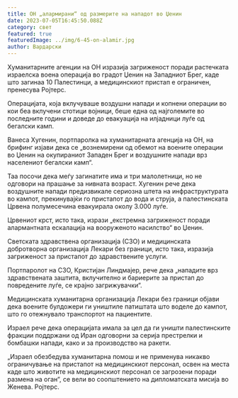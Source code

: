 ```yaml
---
title: ОН „алармирани“ од размерите на нападот во Џенин
date: 2023-07-05T16:45:50.088Z
category: свет
featured: true
featuredImage: ../img/6-45-on-alamir.jpg
author: Вардарски
---
```

Хуманитарните агенции на ОН изразија загриженост поради растечката израелска воена операција во градот Џенин на Западниот Брег, каде што загинаа 10 Палестинци, а медицинскиот пристап е ограничен, пренесува Ројтерс.

Операцијата, која вклучуваше воздушни напади и копнени операции во кои беа вклучени стотици војници, беше една од најголемите во последните години и доведе до евакуација на илјадници луѓе од бегалски камп.

Ванеса Хугенин, портпаролка на хуманитарната агенција на ОН, на брифинг изјави дека се „вознемирени од обемот на воените операции во Џенин на окупираниот Западен Брег и воздушните напади врз населениот бегалски камп“.

Таа посочи дека меѓу загинатите има и три малолетници, но не одговори на прашање за нивната возраст. Хугенин рече дека воздушните напади предизвикале сериозна штета на инфраструктурата во кампот, прекинувајќи го пристапот до вода и струја, а палестинската Црвена полумесечина евакуирала околу 3.000 луѓе.

Црвениот крст, исто така, изрази „екстремна загриженост поради алармантната ескалација на вооруженото насилство“ во Џенин.

Светската здравствена организација (СЗО) и медицинската добротворна организација Лекари без граници, исто така, изразија загриженост за пристапот до здравствените услуги.

Портпаролот на СЗО, Кристијан Линдмајер, рече дека „нападите врз здравствената заштита, вклучително и бариерите за пристап до повредените луѓе, се крајно загрижувачки“.

Медицинската хуманитарна организација Лекари без граници објави дека воените булдожери ги уништиле патиштата што воделе до кампот, што го отежнувало транспортот на пациентите.

Израел рече дека операцијата имала за цел да ги уништи палестинските фракции поддржани од Иран одговорни за серија престрелки и бомбашки напади, како и за производство на ракети.

„Израел обезбедува хуманитарна помош и не применува никакво ограничување на пристапот на медицинскиот персонал, освен на места каде што животите на медицинскиот персонал се загрозени поради размена на оган“, се вели во соопштението на дипломатската мисија во Женева. Ројтерс.